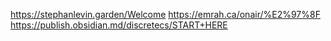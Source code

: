 https://stephanlevin.garden/Welcome
https://emrah.ca/onair/%E2%97%8F
https://publish.obsidian.md/discretecs/START+HERE